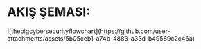 <h1>AKIŞ ŞEMASI:</h1>
![thebigcybersecurityflowchart](https://github.com/user-attachments/assets/5b05ceb1-a74b-4883-a33d-b49589c2c46a)
